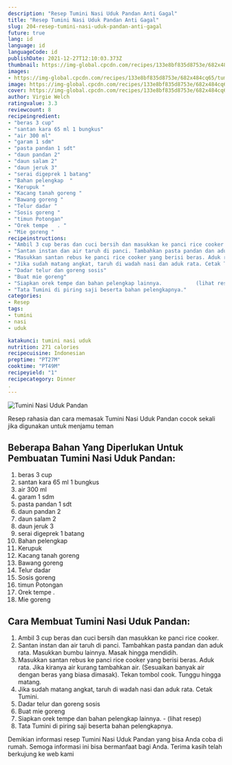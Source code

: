 ```yaml
---
description: "Resep Tumini Nasi Uduk Pandan Anti Gagal"
title: "Resep Tumini Nasi Uduk Pandan Anti Gagal"
slug: 204-resep-tumini-nasi-uduk-pandan-anti-gagal
future: true
lang: id
language: id
languageCode: id
publishDate: 2021-12-27T12:10:03.373Z 
thumbnail: https://img-global.cpcdn.com/recipes/133e8bf835d8753e/682x484cq65/tumini-nasi-uduk-pandan-foto-resep-utama.png
images:
- https://img-global.cpcdn.com/recipes/133e8bf835d8753e/682x484cq65/tumini-nasi-uduk-pandan-foto-resep-utama.png
image: https://img-global.cpcdn.com/recipes/133e8bf835d8753e/682x484cq65/tumini-nasi-uduk-pandan-foto-resep-utama.png
cover: https://img-global.cpcdn.com/recipes/133e8bf835d8753e/682x484cq65/tumini-nasi-uduk-pandan-foto-resep-utama.png
author: Virgie Welch
ratingvalue: 3.3
reviewcount: 8
recipeingredient:
- "beras 3 cup"
- "santan kara 65 ml 1 bungkus"
- "air 300 ml"
- "garam 1 sdm"
- "pasta pandan 1 sdt"
- "daun pandan 2"
- "daun salam 2"
- "daun jeruk 3"
- "serai digeprek 1 batang"
- "Bahan pelengkap  "
- "Kerupuk "
- "Kacang tanah goreng "
- "Bawang goreng "
- "Telur dadar "
- "Sosis goreng "
- "timun Potongan"
- "Orek tempe   . "
- "Mie goreng "
recipeinstructions:
- "Ambil 3 cup beras dan cuci bersih dan masukkan ke panci rice cooker."
- "Santan instan dan air taruh di panci. Tambahkan pasta pandan dan aduk rata. Masukkan bumbu lainnya. Masak hingga mendidih."
- "Masukkan santan rebus ke panci rice cooker yang berisi beras. Aduk rata. Jika kiranya air kurang tambahkan air. (Sesuaikan banyak air dengan beras yang biasa dimasak). Tekan tombol cook. Tunggu hingga matang."
- "Jika sudah matang angkat, taruh di wadah nasi dan aduk rata. Cetak Tumini."
- "Dadar telur dan goreng sosis"
- "Buat mie goreng"
- "Siapkan orek tempe dan bahan pelengkap lainnya.           (lihat resep)"
- "Tata Tumini di piring saji beserta bahan pelengkapnya."
categories:
- Resep
tags:
- tumini
- nasi
- uduk

katakunci: tumini nasi uduk 
nutrition: 271 calories
recipecuisine: Indonesian
preptime: "PT27M"
cooktime: "PT49M"
recipeyield: "1"
recipecategory: Dinner
. 
---
```



![Tumini Nasi Uduk Pandan](https://img-global.cpcdn.com/recipes/133e8bf835d8753e/682x484cq65/tumini-nasi-uduk-pandan-foto-resep-utama.png)

Resep rahasia dan cara memasak  Tumini Nasi Uduk Pandan cocok sekali jika digunakan untuk menjamu teman

<!--inarticleads1-->

## Beberapa Bahan Yang Diperlukan Untuk Pembuatan Tumini Nasi Uduk Pandan:

1. beras 3 cup
1. santan kara 65 ml 1 bungkus
1. air 300 ml
1. garam 1 sdm
1. pasta pandan 1 sdt
1. daun pandan 2
1. daun salam 2
1. daun jeruk 3
1. serai digeprek 1 batang
1. Bahan pelengkap  
1. Kerupuk 
1. Kacang tanah goreng 
1. Bawang goreng 
1. Telur dadar 
1. Sosis goreng 
1. timun Potongan
1. Orek tempe   . 
1. Mie goreng 



<!--inarticleads2-->

## Cara Membuat Tumini Nasi Uduk Pandan:

1. Ambil 3 cup beras dan cuci bersih dan masukkan ke panci rice cooker.
1. Santan instan dan air taruh di panci. Tambahkan pasta pandan dan aduk rata. Masukkan bumbu lainnya. Masak hingga mendidih.
1. Masukkan santan rebus ke panci rice cooker yang berisi beras. Aduk rata. Jika kiranya air kurang tambahkan air. (Sesuaikan banyak air dengan beras yang biasa dimasak). Tekan tombol cook. Tunggu hingga matang.
1. Jika sudah matang angkat, taruh di wadah nasi dan aduk rata. Cetak Tumini.
1. Dadar telur dan goreng sosis
1. Buat mie goreng
1. Siapkan orek tempe dan bahan pelengkap lainnya. -           (lihat resep)
1. Tata Tumini di piring saji beserta bahan pelengkapnya.




Demikian informasi  resep Tumini Nasi Uduk Pandan   yang bisa Anda coba di rumah. Semoga informasi ini bisa bermanfaat bagi Anda. Terima kasih telah berkujung ke web kami
